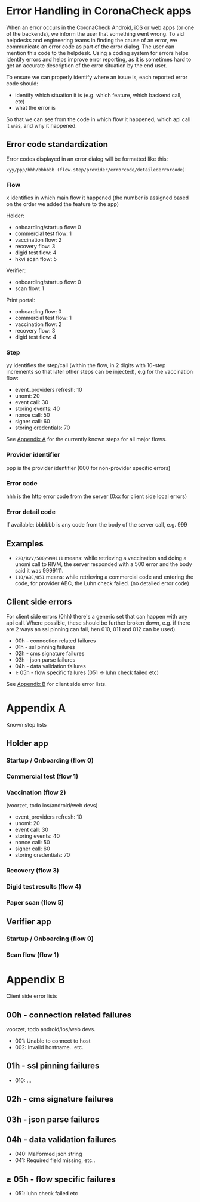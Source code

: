 # Error Handling in CoronaCheck apps

When an error occurs in the CoronaCheck Android, iOS or web apps (or one of the backends), we inform the user that something went wrong. To aid helpdesks and engineering teams in finding the cause of an error, we communicate an error code as part of the error dialog. The user can mention this code to the helpdesk. Using a coding system for errors helps identify errors and helps improve error reporting, as it is sometimes hard to get an accurate description of the error situation by the end user. 

To ensure we can properly identify where an issue is, each reported error code should:

* identify which situation it is (e.g. which feature, which backend call, etc)         
* what the error is

So that we can see from the code in which flow it happened, which api call it was, and why it happened.

## Error code standardization

Error codes displayed in an error dialog will be formatted like this:

`xyy/ppp/hhh/bbbbbb (flow.step/provider/errorcode/detailederrorcode)`

### Flow

x identifies in which main flow it happened (the number is assigned based on the order we added the feature to the app)

Holder:
* onboarding/startup flow: 0
* commercial test flow: 1
* vaccination flow: 2
* recovery flow: 3
* digid test flow: 4
* hkvi scan flow: 5

Verifier:
* onboarding/startup flow: 0
* scan flow: 1

Print portal: 
* onboarding flow: 0
* commercial test flow: 1
* vaccination flow: 2
* recovery flow: 3
* digid test flow: 4

### Step

yy identifies the step/call (within the flow, in 2 digits with 10-step increments so that later other steps can be injected), e.g for the vaccination flow:

* event_providers refresh: 10
* unomi: 20
* event call: 30
* storing events: 40
* nonce call: 50
* signer call: 60
* storing credentials: 70

See [Appendix A](#appendix-a) for the currently known steps for all major flows.

### Provider identifier

ppp is the provider identifier (000 for non-provider specific errors)

### Error code

hhh is the http error code from the server (0xx for client side local errors)

### Error detail code

If available: bbbbbb is any code from the body of the server call, e.g. 999

## Examples

* `220/RVV/500/999111`  means: while retrieving a vaccination and doing a unomi call to RIVM, the server responded  with a 500 error and the body said it was 9999111.
* `110/ABC/051` means: while retrieving a commercial code and entering the code, for provider ABC, the Luhn check failed. (no detailed error code)

## Client side errors

For client side errors (0hh) there's a generic set that can happen with any api call. Where possible, these should be further broken down, e.g. if there are 2 ways an ssl pinning can fail, hen 010, 011 and 012 can be used).

* 00h - connection related failures
* 01h - ssl pinning failures
* 02h - cms signature failures
* 03h - json parse failures
* 04h - data validation failures
* ≥ 05h - flow specific failures (051 → luhn check failed etc)

See [Appendix B](#appendix-b) for client side error lists. 

# Appendix A

Known step lists

## Holder app

### Startup / Onboarding (flow 0)

### Commercial test (flow 1)

### Vaccination (flow 2)

(voorzet, todo ios/android/web devs)

* event_providers refresh: 10
* unomi: 20
* event call: 30
* storing events: 40
* nonce call: 50
* signer call: 60
* storing credentials: 70

### Recovery (flow 3)

### Digid test results (flow 4)

### Paper scan (flow 5)

## Verifier app

### Startup / Onboarding (flow 0)

### Scan flow (flow 1)

# Appendix B

Client side error lists

## 00h - connection related failures

voorzet, todo android/ios/web devs.

* 001: Unable to connect to host
* 002: Invalid hostname.. etc.

## 01h - ssl pinning failures

* 010: ...

## 02h - cms signature failures

## 03h - json parse failures

## 04h - data validation failures

* 040: Malformed json string
* 041: Required field missing, etc..

## ≥ 05h - flow specific failures 

* 051: luhn check failed etc
